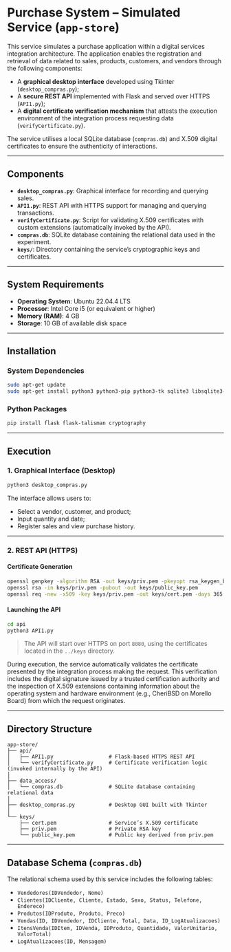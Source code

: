 # Purchase System – Simulated Service (`app-store`)

This service simulates a purchase application within a digital services integration architecture. The application enables the registration and retrieval of data related to sales, products, customers, and vendors through the following components:

- A **graphical desktop interface** developed using Tkinter (`desktop_compras.py`);
- A **secure REST API** implemented with Flask and served over HTTPS (`API1.py`);
- A **digital certificate verification mechanism** that attests the execution environment of the integration process requesting data (`verifyCertificate.py`).

The service utilises a local SQLite database (`compras.db`) and X.509 digital certificates to ensure the authenticity of interactions.

---

## Components

- **`desktop_compras.py`**: Graphical interface for recording and querying sales.
- **`API1.py`**: REST API with HTTPS support for managing and querying transactions.
- **`verifyCertificate.py`**: Script for validating X.509 certificates with custom extensions (automatically invoked by the API).
- **`compras.db`**: SQLite database containing the relational data used in the experiment.
- **`keys/`**: Directory containing the service’s cryptographic keys and certificates.

---

## System Requirements

- **Operating System**: Ubuntu 22.04.4 LTS
- **Processor**: Intel Core i5 (or equivalent or higher)
- **Memory (RAM)**: 4 GB
- **Storage**: 10 GB of available disk space

---

## Installation

### System Dependencies

```bash
sudo apt-get update
sudo apt-get install python3 python3-pip python3-tk sqlite3 libsqlite3-dev openssl
```

### Python Packages

```bash
pip install flask flask-talisman cryptography
```

---

## Execution

### 1. Graphical Interface (Desktop)

```bash
python3 desktop_compras.py
```

The interface allows users to:

- Select a vendor, customer, and product;
- Input quantity and date;
- Register sales and view purchase history.

---

### 2. REST API (HTTPS)

#### Certificate Generation

```bash
openssl genpkey -algorithm RSA -out keys/priv.pem -pkeyopt rsa_keygen_bits:2048
openssl rsa -in keys/priv.pem -pubout -out keys/public_key.pem
openssl req -new -x509 -key keys/priv.pem -out keys/cert.pem -days 365
```

#### Launching the API

```bash
cd api
python3 API1.py
```

> The API will start over HTTPS on port `8080`, using the certificates located in the `../keys` directory.

During execution, the service automatically validates the certificate presented by the integration process making the request. This verification includes the digital signature issued by a trusted certification authority and the inspection of X.509 extensions containing information about the operating system and hardware environment (e.g., CheriBSD on Morello Board) from which the request originates.

---

## Directory Structure

```plaintext
app-store/
├── api/
│   ├── API1.py                  # Flask-based HTTPS REST API
│   └── verifyCertificate.py     # Certificate verification logic (invoked internally by the API)
│
├── data_access/
│   └── compras.db               # SQLite database containing relational data
│
├── desktop_compras.py           # Desktop GUI built with Tkinter
│
└── keys/
    ├── cert.pem                 # Service’s X.509 certificate
    ├── priv.pem                 # Private RSA key
    └── public_key.pem           # Public key derived from priv.pem
```

---

## Database Schema (`compras.db`)

The relational schema used by this service includes the following tables:

- `Vendedores(IDVendedor, Nome)`
- `Clientes(IDCliente, Cliente, Estado, Sexo, Status, Telefone, Endereco)`
- `Produtos(IDProduto, Produto, Preco)`
- `Vendas(ID, IDVendedor, IDCliente, Total, Data, ID_LogAtualizacoes)`
- `ItensVenda(IDItem, IDVenda, IDProduto, Quantidade, ValorUnitario, ValorTotal)`
- `LogAtualizacoes(ID, Mensagem)`


